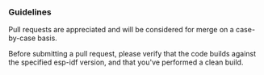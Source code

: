 ### Guidelines

Pull requests are appreciated and will be considered for merge on a case-by-case basis.

Before submitting a pull request, please verify that the code builds against the specified esp-idf version, and that you've performed a clean build.
